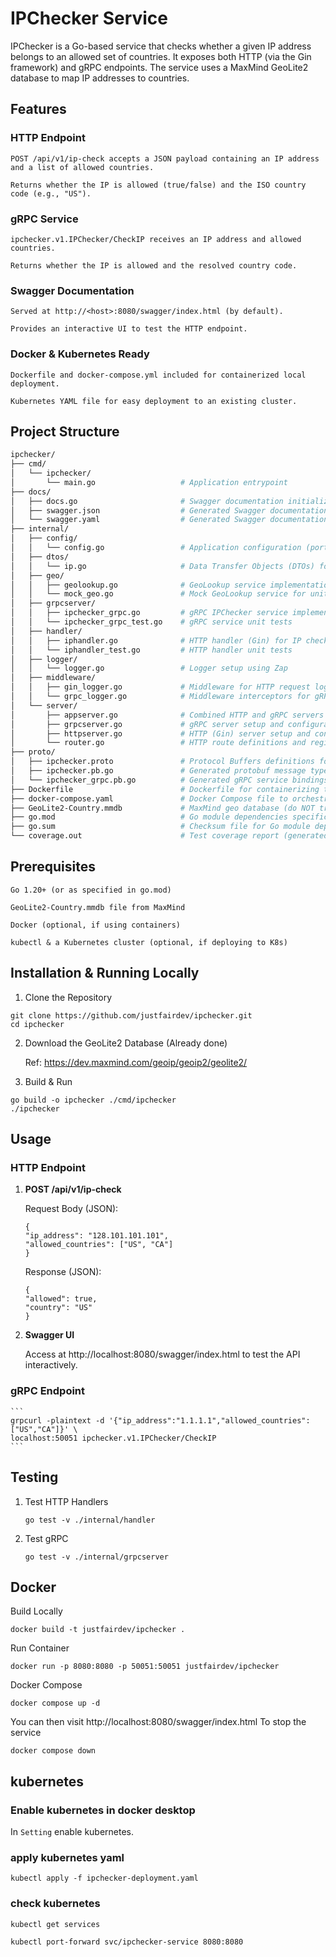 # IPChecker Service

IPChecker is a Go-based service that checks whether a given IP address belongs to an allowed set of countries. It exposes both HTTP (via the Gin framework) and gRPC endpoints. The service uses a MaxMind GeoLite2 database to map IP addresses to countries.

## Features

### HTTP Endpoint

    POST /api/v1/ip-check accepts a JSON payload containing an IP address and a list of allowed countries.

    Returns whether the IP is allowed (true/false) and the ISO country code (e.g., "US").

### gRPC Service

    ipchecker.v1.IPChecker/CheckIP receives an IP address and allowed countries.

    Returns whether the IP is allowed and the resolved country code.

### Swagger Documentation

    Served at http://<host>:8080/swagger/index.html (by default).

    Provides an interactive UI to test the HTTP endpoint.

### Docker & Kubernetes Ready

    Dockerfile and docker-compose.yml included for containerized local deployment.

    Kubernetes YAML file for easy deployment to an existing cluster.

## Project Structure
```bash
ipchecker/
├── cmd/  
│   └── ipchecker/  
│       └── main.go                   # Application entrypoint  
├── docs/  
│   ├── docs.go                       # Swagger documentation initialization  
│   ├── swagger.json                  # Generated Swagger documentation (JSON)  
│   └── swagger.yaml                  # Generated Swagger documentation (YAML)  
├── internal/  
│   ├── config/  
│   │   └── config.go                 # Application configuration (port, DB path, etc.)  
│   ├── dtos/  
│   │   └── ip.go                     # Data Transfer Objects (DTOs) for IP checking  
│   ├── geo/  
│   │   ├── geolookup.go              # GeoLookup service implementation using MaxMind DB  
│   │   └── mock_geo.go               # Mock GeoLookup service for unit tests  
│   ├── grpcserver/  
│   │   ├── ipchecker_grpc.go         # gRPC IPChecker service implementation  
│   │   └── ipchecker_grpc_test.go    # gRPC service unit tests  
│   ├── handler/  
│   │   ├── iphandler.go              # HTTP handler (Gin) for IP checking  
│   │   └── iphandler_test.go         # HTTP handler unit tests  
│   ├── logger/  
│   │   └── logger.go                 # Logger setup using Zap
│   ├── middleware/  
│   │   ├── gin_logger.go             # Middleware for HTTP request logging and recovery  
│   │   └── grpc_logger.go            # Middleware interceptors for gRPC request logging  
│   └── server/  
│       ├── appserver.go              # Combined HTTP and gRPC servers with common dependencies  
│       ├── grpcserver.go             # gRPC server setup and configuration  
│       ├── httpserver.go             # HTTP (Gin) server setup and configuration  
│       └── router.go                 # HTTP route definitions and registrations  
├── proto/  
│   ├── ipchecker.proto               # Protocol Buffers definitions for gRPC service  
│   ├── ipchecker.pb.go               # Generated protobuf message types  
│   └── ipchecker_grpc.pb.go          # Generated gRPC service bindings  
├── Dockerfile                        # Dockerfile for containerizing the application  
├── docker-compose.yaml               # Docker Compose file to orchestrate services  
├── GeoLite2-Country.mmdb             # MaxMind geo database (do NOT track if license restricts)  
├── go.mod                            # Go module dependencies specification  
├── go.sum                            # Checksum file for Go module dependencies  
└── coverage.out                      # Test coverage report (generated via "go test")
```

## Prerequisites

    Go 1.20+ (or as specified in go.mod)

    GeoLite2-Country.mmdb file from MaxMind

    Docker (optional, if using containers)

    kubectl & a Kubernetes cluster (optional, if deploying to K8s)

## Installation & Running Locally

1. Clone the Repository
```
git clone https://github.com/justfairdev/ipchecker.git
cd ipchecker
```
2. Download the GeoLite2 Database (Already done)

    Ref: https://dev.maxmind.com/geoip/geoip2/geolite2/
3. Build & Run
```
go build -o ipchecker ./cmd/ipchecker
./ipchecker
```

## Usage

### HTTP Endpoint

1. **POST /api/v1/ip-check**

    Request Body (JSON):
    ```
    {
    "ip_address": "128.101.101.101",
    "allowed_countries": ["US", "CA"]
    }
    ```

    Response (JSON):
    ```
    {
    "allowed": true,
    "country": "US"
    }
    ```

2. **Swagger UI**

    Access at http://localhost:8080/swagger/index.html to test the API interactively.

### gRPC Endpoint

    ```
    grpcurl -plaintext -d '{"ip_address":"1.1.1.1","allowed_countries":["US","CA"]}' \
    localhost:50051 ipchecker.v1.IPChecker/CheckIP
    ```
## Testing

1. Test HTTP Handlers
    ```
    go test -v ./internal/handler
    ```
2. Test gRPC
    ```
    go test -v ./internal/grpcserver
    ```
## Docker

Build Locally
```
docker build -t justfairdev/ipchecker .
```
Run Container
```
docker run -p 8080:8080 -p 50051:50051 justfairdev/ipchecker
```
Docker Compose
```
docker compose up -d
```
You can then visit http://localhost:8080/swagger/index.html
To stop the service
```
docker compose down
```

## kubernetes

### Enable kubernetes in docker desktop

In `Setting` enable kubernetes.

### apply kubernetes yaml

```
kubectl apply -f ipchecker-deployment.yaml
```

### check kubernetes

```
kubectl get services
```
```
kubectl port-forward svc/ipchecker-service 8080:8080
```